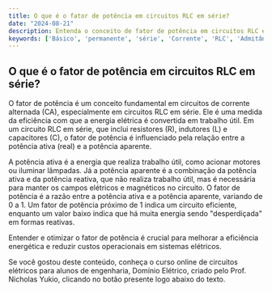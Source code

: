 ```yaml
---
title: O que é o fator de potência em circuitos RLC em série?
date: "2024-08-21"
description: Entenda o conceito de fator de potência em circuitos RLC em série e sua importância em sistemas de corrente alternada.
keywords: ['Básico', 'permanente', 'série', 'Corrente', 'RLC', 'Admitância', 'Fator']
---
```


## O que é o fator de potência em circuitos RLC em série?

O fator de potência é um conceito fundamental em circuitos de corrente alternada (CA), especialmente em circuitos RLC em série. Ele é uma medida da eficiência com que a energia elétrica é convertida em trabalho útil. Em um circuito RLC em série, que inclui resistores (R), indutores (L) e capacitores (C), o fator de potência é influenciado pela relação entre a potência ativa (real) e a potência aparente.

A potência ativa é a energia que realiza trabalho útil, como acionar motores ou iluminar lâmpadas. Já a potência aparente é a combinação da potência ativa e da potência reativa, que não realiza trabalho útil, mas é necessária para manter os campos elétricos e magnéticos no circuito. O fator de potência é a razão entre a potência ativa e a potência aparente, variando de 0 a 1. Um fator de potência próximo de 1 indica um circuito eficiente, enquanto um valor baixo indica que há muita energia sendo "desperdiçada" em formas reativas.

Entender e otimizar o fator de potência é crucial para melhorar a eficiência energética e reduzir custos operacionais em sistemas elétricos.

Se você gostou deste conteúdo, conheça o curso online de circuitos elétricos para alunos de engenharia, Domínio Elétrico, criado pelo Prof. Nicholas Yukio, clicando no botão presente logo abaixo do texto.